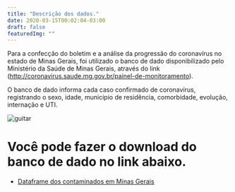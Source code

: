 ```yaml
---
title: "Descrição dos dados."
date: 2020-03-15T00:02:04-03:00
draft: false
featuredImg: ""
---
```


Para a confecção do boletim e a análise da progressão do coronavírus no estado de Minas Gerais, foi utilizado o banco de dado disponibilizado pelo Ministério da Saúde de Minas Gerais, através do link (http://coronavirus.saude.mg.gov.br/painel-de-monitoramento).

O banco de dado informa cada caso confirmado de coronavírus, registrando o sexo, idade, município de residência, comorbidade, evolução, internação e UTI.


![guitar](/dataframe-MG.png)

# Você pode fazer o download do banco de dado no link abaixo.

* [Dataframe dos contaminados em Minas Gerais](http://coronavirus.saude.mg.gov.br/painel-de-monitoramento)